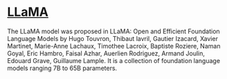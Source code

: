 # [LLaMA](https://huggingface.co/docs/transformers/en/model_doc/llama)

The LLaMA model was proposed in LLaMA: Open and Efficient Foundation Language Models by Hugo Touvron, Thibaut lavril, Gautier Izacard, Xavier Martinet, Marie-Anne Lachaux, Timothee Lacroix, Baptiste Roziere, Naman Goyal, Eric Hambro, Faisal Azhar, Auerlien Rodriguez, Armand Joulin, Edouard Grave, Guillaume Lample. It is a collection of foundation language models ranging 7B to 65B parameters.

